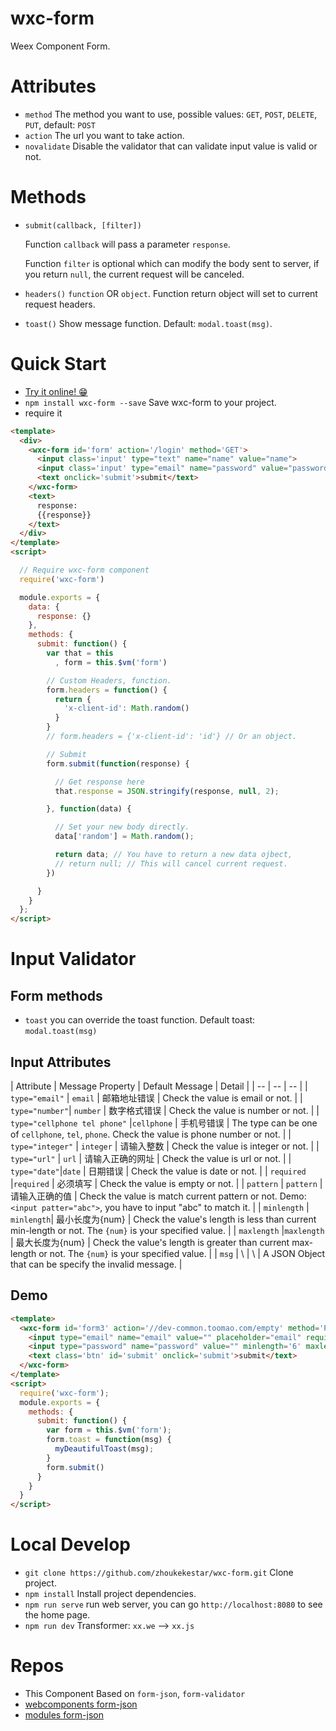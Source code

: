 # wxc-form
Weex Component Form.

# Attributes
* `method` The method you want to use, possible values: `GET`, `POST`, `DELETE`, `PUT`, default: `POST`
* `action` The url you want to take action.
* `novalidate` Disable the validator that can validate input value is valid or not.

# Methods
* `submit(callback, [filter])`

  Function `callback` will pass a parameter `response`.

  Function `filter` is optional which can modify the body sent to server, if you return `null`, the current request will be canceled.

* `headers()` `function` OR `object`. Function return object will set to current request headers.
* `toast()` Show message function. Default: `modal.toast(msg)`.

# Quick Start
* [Try it online! 😁](https://zhoukekestar.github.io/wxc-form/public/)
* `npm install wxc-form --save` Save wxc-form to your project.
* require it
```html
<template>
  <div>
    <wxc-form id='form' action='/login' method='GET'>
      <input class='input' type="text" name="name" value="name">
      <input class='input' type="email" name="password" value="password">
      <text onclick='submit'>submit</text>
    </wxc-form>
    <text>
      response:
      {{response}}
    </text>
  </div>
</template>
<script>

  // Require wxc-form component
  require('wxc-form')

  module.exports = {
    data: {
      response: {}
    },
    methods: {
      submit: function() {
        var that = this
          , form = this.$vm('form')

        // Custom Headers, function.
        form.headers = function() {
          return {
            'x-client-id': Math.random()
          }
        }
        // form.headers = {'x-client-id': 'id'} // Or an object.

        // Submit
        form.submit(function(response) {

          // Get response here
          that.response = JSON.stringify(response, null, 2);

        }, function(data) {

          // Set your new body directly.
          data['random'] = Math.random();

          return data; // You have to return a new data ojbect,
          // return null; // This will cancel current request.
        })

      }
    }
  };
</script>
```

# Input Validator

## Form methods
* `toast` you can override the toast function. Default toast: `modal.toast(msg)`

## Input Attributes
| Attribute | Message Property | Default Message | Detail |
| -- | -- | -- |
| `type="email"` | `email` | 邮箱地址错误 | Check the value is email or not. |
| `type="number"`| `number` | 数字格式错误 | Check the value is number or not. |
| `type="cellphone tel phone"` |`cellphone` | 手机号错误 | The type can be one of `cellphone`, `tel`, `phone`. Check the value is phone number or not. |
| `type="integer"` | `integer` | 请输入整数 | Check the value is integer or not. |
| `type="url"` | `url` | 请输入正确的网址 | Check the value is url or not. |
| `type="date"`|`date` | 日期错误 | Check the value is date or not. |
| `required` |`required` | 必须填写 | Check the value is empty or not. |
| `pattern` | `pattern` | 请输入正确的值 | Check the value is match current pattern or not. Demo: `<input patter="abc">`, you have to input "abc" to match it. |
| `minlength` | `minlength`| 最小长度为{num} | Check the value's length is less than current min-length or not. The `{num}` is your specified value. |
| `maxlength` |`maxlength` | 最大长度为{num} | Check the value's length is greater than current max-length or not.  The `{num}` is your specified value. |
| `msg` | \ | \ | A JSON Object that can be specify the invalid message. |

## Demo
```html
<template>
  <wxc-form id='form3' action='//dev-common.toomao.com/empty' method='POST'>
    <input type="email" name="email" value="" placeholder="email" required>
    <input type="password" name="password" value="" minlength='6' maxlength="20" required msg='{"minlength": "Password is too short", "required": "oh! you forget your password"}'>
    <text class='btn' id='submit' onclick='submit'>submit</text>
  </wxc-form>
</template>
<script>
  require('wxc-form');
  module.exports = {
    methods: {
      submit: function() {
        var form = this.$vm('form');
        form.toast = function(msg) {
          myDeautifulToast(msg);
        }
        form.submit()
      }
    }
  }
</script>
```
# Local Develop
* `git clone https://github.com/zhoukekestar/wxc-form.git` Clone project.
* `npm install` Install project dependencies.
* `npm run serve` run web server, you can go `http://localhost:8080` to see the home page.
* `npm run dev` Transformer: `xx.we` --> `xx.js`

# Repos
* This Component Based on `form-json`, `form-validator`
* [webcomponents form-json](https://github.com/zhoukekestar/webcomponents/tree/master/components/form-json)
* [modules form-json](https://github.com/zhoukekestar/modules/tree/master/src/formJSON)
